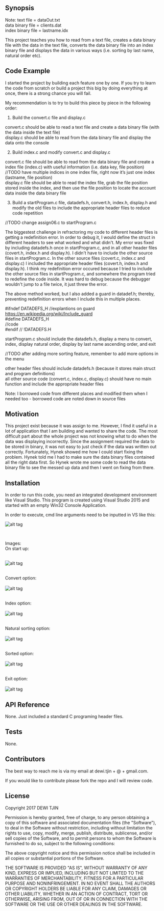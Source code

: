 ## Synopsis

Note: 	text file = dataOut.txt <br />
	data binary file = clients.dat <br />
	index binary file = lastname.idx <br />
	
This project teaches you how to read from a text file, creates a data binary file with the data in the text file, converts the data binary file into an index binary file and displays the data in various ways (i.e. sorting by last name, natural order etc).

## Code Example

I started the project by building each feature one by one.  If you try to learn the code from scratch or build a project this big by doing everything at once, there is a strong chance you will fail. 

 My recommendation is to try to build this piece by piece in the following order:

1) Build the convert.c file and display.c

convert.c should be able to read a text file and create a data binary file (with the data inside the text file)<br />
display.c should be able to read from the data binary file and display the data onto the console<br />

2) Build index.c and modify convert.c and display.c

convert.c file should be able to read from the data binary file and create a index file (index.c) with useful information (i.e. data key, file position) //TODO have multiple indices in one index file, right now it’s just one index (lastname, file position)<br />
display.c file should be able to read the index file, grab the file position stored inside the index, and then use the file position to locate the account data inside the data binary file<br />

3) Build a startProgram.c file, datadefs.h, convert.h, index.h, display.h and modify the old files to include the appropriate header files to reduce code repetition 

//TODO change assign06.c to startProgram.c<br />

The biggestest challenge in refractoring my code to different header files is getting a redefinition error.  In order to debug it, I would define the struct in different headers to see what worked and what didn't. My error was fixed by including datadefs.h once in startProgram.c, and in all other header files (covert.h, index.h and display.h).  I didn't have to include the other source files in startProgram.c.  In the other source files (covert.c, index.c and display.c) I included the appropriate header files (covert.h, index.h and display.h). I think my redefinition error occured because I tried to include the other source files in startProgram.c, and somewhere the program tried to redefine the code inside.  It was hard to debug because the debugger wouldn't jump to a file twice, it just threw the error.

The above method worked, but I also added a guard in datadef.h; thereby, preventing redefinition errors when I include this in multiple places.

#ifndef DATADEFS_H //explantions on guard https://en.wikipedia.org/wiki/Include_guard<br />
#define DATADEFS_H<br />
//code<br />
#endif // !DATADEFS.H<br />

startProgram.c should include the datadefs.h, display a menu to convert, index, display natural order, display by last name ascending order, and exit <br />

//TODO after adding more sorting feature, remember to add more options in the menu<br />

other header files should include datadefs.h (because it stores main struct and program definitions)<br />
all other source code (convert.c, index.c, display.c) should have no main function and include the appropriate header files<br />

Note: I borrowed code from different places and modified them when I needed too - borrowed code are noted down in source files<br />

## Motivation

This project exist because it was assign to me.  However, I find it useful in a lot of application that I am building and wanted to share the code.  The most difficult part about the whole project was not knowing what to do when the data was displaying incorrectly.  Since the assignment required the data to be stored in binary, it was not easy to just check if the data was written out correctly.  Fortunately, Hynek showed me how I could start fixing the problem.  Hynek told me I had to make sure the data binary files contained all the right data first.  So Hynek wrote me some code to read the data binary file to see the messed up data and then I went on fixing from there.

## Installation

In order to run this code, you need an integrated development environment like Visual Studio. This program is created using Visual Studio 2015 and started with an empty Win32 Console Application.

In order to execute, cmd line arguments need to be inputted in VS like this:

![alt tag](https://cloud.githubusercontent.com/assets/6993716/24732483/04209b94-1a26-11e7-8118-28e80098f625.PNG)

<br/>

Images:<br/>
On start up: <br/><br/>

![alt tag](https://cloud.githubusercontent.com/assets/6993716/25205252/6c0bfa00-2516-11e7-8b41-0994031d2d1c.PNG)

<br/> Convert option: <br/><br/>
![alt tag](https://cloud.githubusercontent.com/assets/6993716/25205259/7497049e-2516-11e7-88f6-74d99b25c402.PNG)

<br/> Index option: <br/><br/>
![alt tag](https://cloud.githubusercontent.com/assets/6993716/25205261/78cbc388-2516-11e7-89b0-bf0c3545d10e.PNG)

<br/> Natural sorting option: <br/><br/>
![alt tag](https://cloud.githubusercontent.com/assets/6993716/25205263/7d305fec-2516-11e7-8450-2cc86974b89c.PNG)

<br/> Sorted option: <br/><br/>
![alt tag](https://cloud.githubusercontent.com/assets/6993716/25205265/809fa0c0-2516-11e7-9b64-e56bcc76e0d6.PNG)

<br/> Exit option: <br/><br/>
![alt tag](https://cloud.githubusercontent.com/assets/6993716/25205267/8491896e-2516-11e7-9f27-9ae5fd5b020d.PNG)

## API Reference

None. Just included a standard C programing header files.

## Tests

None.

## Contributors

The best way to reach me is via my email at dewi.tjin + @ + gmail.com.

If you would like to contribute please fork the repo and I will review code.

## License

Copyright 2017 DEWI TJIN

Permission is hereby granted, free of charge, to any person obtaining a copy of this software and associated documentation files (the "Software"), to deal in the Software without restriction, including without limitation the rights to use, copy, modify, merge, publish, distribute, sublicense, and/or sell copies of the Software, and to permit persons to whom the Software is furnished to do so, subject to the following conditions:

The above copyright notice and this permission notice shall be included in all copies or substantial portions of the Software.

THE SOFTWARE IS PROVIDED "AS IS", WITHOUT WARRANTY OF ANY KIND, EXPRESS OR IMPLIED, INCLUDING BUT NOT LIMITED TO THE WARRANTIES OF MERCHANTABILITY, FITNESS FOR A PARTICULAR PURPOSE AND NONINFRINGEMENT. IN NO EVENT SHALL THE AUTHORS OR COPYRIGHT HOLDERS BE LIABLE FOR ANY CLAIM, DAMAGES OR OTHER LIABILITY, WHETHER IN AN ACTION OF CONTRACT, TORT OR OTHERWISE, ARISING FROM, OUT OF OR IN CONNECTION WITH THE SOFTWARE OR THE USE OR OTHER DEALINGS IN THE SOFTWARE.




